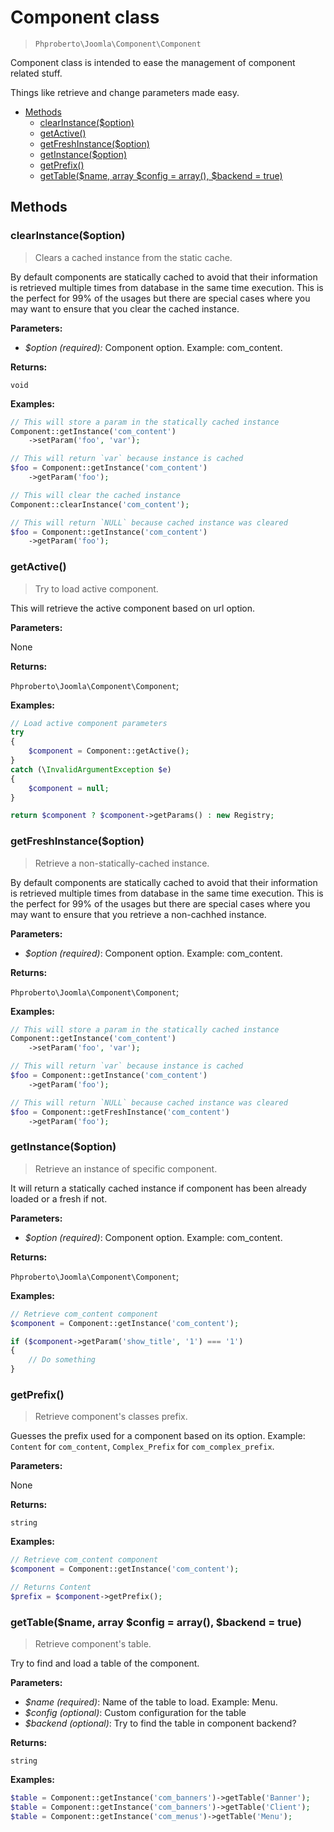 # Component class

> `Phproberto\Joomla\Component\Component`

Component class is intended to ease the management of component related stuff.  

Things like retrieve and change parameters made easy.

* [Methods](#methods)
    * [clearInstance($option)](#clearInstance)
    * [getActive()](#getActive)
    * [getFreshInstance($option)](#getFreshInstance)
    * [getInstance($option)](#getInstance)
    * [getPrefix()](#getPrefix)
    * [getTable($name, array $config = array(), $backend = true)](#getTable)

## Methods<a id="methods"></a>

### clearInstance($option) <a id="clearInstance"></a>

> Clears a cached instance from the static cache. 

By default components are statically cached to avoid that their information is retrieved multiple times from database in the same time execution. This is the perfect for 99% of the usages but there are special cases where you may want to ensure that you clear the cached instance. 

**Parameters:**

* *$option (required):* Component option. Example: com_content.

**Returns:**

`void`

**Examples:**

```php
// This will store a param in the statically cached instance
Component::getInstance('com_content')
    ->setParam('foo', 'var');

// This will return `var` because instance is cached
$foo = Component::getInstance('com_content')
    ->getParam('foo');

// This will clear the cached instance
Component::clearInstance('com_content');

// This will return `NULL` because cached instance was cleared
$foo = Component::getInstance('com_content')
    ->getParam('foo');
```

### getActive() <a id="getActive"></a>

> Try to load active component.

This will retrieve the active component based on url option. 

**Parameters:**

None

**Returns:**

`Phproberto\Joomla\Component\Component`;

**Examples:**

```php
// Load active component parameters
try
{
    $component = Component::getActive();
}
catch (\InvalidArgumentException $e)
{
    $component = null;
}

return $component ? $component->getParams() : new Registry;
```

### getFreshInstance($option) <a id="getFreshInstance"></a>

> Retrieve a non-statically-cached instance.

By default components are statically cached to avoid that their information is retrieved multiple times from database in the same time execution. This is the perfect for 99% of the usages but there are special cases where you may want to ensure that you retrieve a non-cachhed instance. 

**Parameters:**

* *$option (required)*: Component option. Example: com_content.

**Returns:**

`Phproberto\Joomla\Component\Component`;

**Examples:**

```php
// This will store a param in the statically cached instance
Component::getInstance('com_content')
    ->setParam('foo', 'var');

// This will return `var` because instance is cached
$foo = Component::getInstance('com_content')
    ->getParam('foo');

// This will return `NULL` because cached instance was cleared
$foo = Component::getFreshInstance('com_content')
    ->getParam('foo');
```

### getInstance($option)<a id="getInstance"></a>

> Retrieve an instance of specific component.

It will return a statically cached instance if component has been already loaded or a fresh if not.

**Parameters:**

* *$option (required)*: Component option. Example: com_content.

**Returns:**

`Phproberto\Joomla\Component\Component`;

**Examples:**

```php
// Retrieve com_content component
$component = Component::getInstance('com_content');

if ($component->getParam('show_title', '1') === '1')
{
    // Do something
}
```

### getPrefix() <a id="getPrefix"></a>

> Retrieve component's classes prefix.

Guesses the prefix used for a component based on its option. Example: `Content` for `com_content`, `Complex_Prefix` for `com_complex_prefix`.

**Parameters:**

None

**Returns:**

`string`

**Examples:**

```php
// Retrieve com_content component
$component = Component::getInstance('com_content');

// Returns Content
$prefix = $component->getPrefix();
```

### getTable($name, array $config = array(), $backend = true) <a id="getTable"></a>

> Retrieve component's table.

Try to find and load a table of the component.

**Parameters:**

* *$name (required)*: Name of the table to load. Example: Menu.
* *$config (optional)*: Custom configuration for the table
* *$backend (optional)*: Try to find the table in component backend?

**Returns:**

`string`

**Examples:**

```php
$table = Component::getInstance('com_banners')->getTable('Banner');
$table = Component::getInstance('com_banners')->getTable('Client');
$table = Component::getInstance('com_menus')->getTable('Menu');
```
